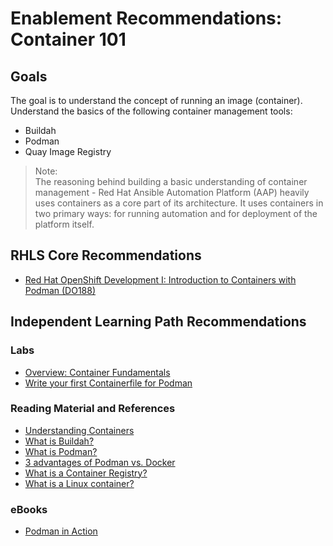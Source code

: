 
# Enablement Recommendations: Container 101

## Goals

The goal is to understand the concept of running an image (container).   Understand the basics of the following container management tools:

- Buildah
- Podman
- Quay Image Registry

> Note:  
> The reasoning behind building a basic understanding of container management - Red Hat Ansible Automation Platform (AAP) heavily uses containers as a core part of its architecture.  It uses containers in two primary ways: for running automation and for deployment of the platform itself. 

## RHLS Core Recommendations

- [Red Hat OpenShift Development I: Introduction to Containers with Podman (DO188)](https://www.redhat.com/en/services/training/do188-red-hat-open-shift-development-introduction-containers-with-podman)

## Independent Learning Path Recommendations

### Labs

- [Overview: Container Fundamentals](https://developers.redhat.com/learn/rhel/container-fundamentals)  
- [Write your first Containerfile for Podman](https://www.redhat.com/en/blog/write-your-first-containerfile-podman)

### Reading Material and References

- [Understanding Containers](https://www.redhat.com/en/topics/containers)  
- [What is Buildah?](https://www.redhat.com/en/topics/containers/what-is-buildah)
- [What is Podman?](https://www.redhat.com/en/topics/containers/what-is-podman)
- [3 advantages of Podman vs. Docker](https://developers.redhat.com/articles/2023/08/03/3-advantages-docker-podman)
- [What is a Container Registry?](https://www.redhat.com/en/topics/cloud-native-apps/what-is-a-container-registry)
- [What is a Linux container?](https://www.redhat.com/en/topics/containers/whats-a-linux-container)

### eBooks

- [Podman in Action](https://developers.redhat.com/e-books/podman-action)
